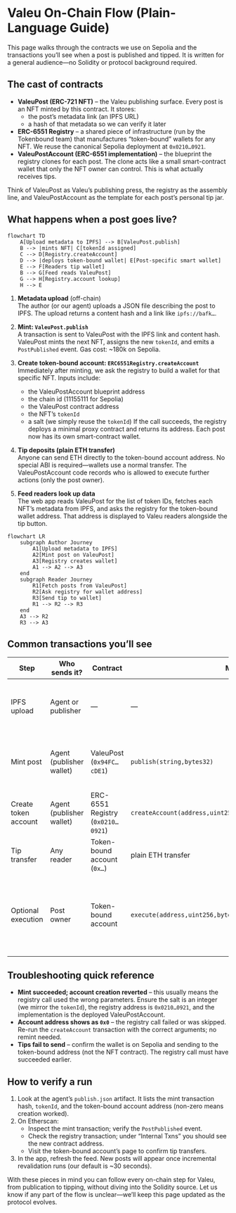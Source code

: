 # Valeu On-Chain Flow (Plain-Language Guide)

This page walks through the contracts we use on Sepolia and the transactions you’ll see when a post is published and tipped. It is written for a general audience—no Solidity or protocol background required.

## The cast of contracts

- **ValeuPost (ERC-721 NFT)** – the Valeu publishing surface. Every post is an NFT minted by this contract. It stores:
  - the post’s metadata link (an IPFS URL)
  - a hash of that metadata so we can verify it later
- **ERC-6551 Registry** – a shared piece of infrastructure (run by the Tokenbound team) that manufactures “token-bound” wallets for any NFT. We reuse the canonical Sepolia deployment at `0x0210…0921`.
- **ValeuPostAccount (ERC-6551 implementation)** – the blueprint the registry clones for each post. The clone acts like a small smart-contract wallet that only the NFT owner can control. This is what actually receives tips.

Think of ValeuPost as Valeu’s publishing press, the registry as the assembly line, and ValeuPostAccount as the template for each post’s personal tip jar.

## What happens when a post goes live?

```mermaid
flowchart TD
    A[Upload metadata to IPFS] --> B[ValeuPost.publish]
    B --> |mints NFT| C[tokenId assigned]
    C --> D[Registry.createAccount]
    D --> |deploys token-bound wallet| E[Post-specific smart wallet]
    E --> F[Readers tip wallet]
    B --> G[Feed reads ValeuPost]
    G --> H[Registry.account lookup]
    H --> E
```

1. **Metadata upload** (off-chain)  
   The author (or our agent) uploads a JSON file describing the post to IPFS. The upload returns a content hash and a link like `ipfs://bafk…`.

2. **Mint: `ValeuPost.publish`**  
   A transaction is sent to ValeuPost with the IPFS link and content hash. ValeuPost mints the next NFT, assigns the new `tokenId`, and emits a `PostPublished` event. Gas cost: ~180k on Sepolia.

3. **Create token-bound account: `ERC6551Registry.createAccount`**  
   Immediately after minting, we ask the registry to build a wallet for that specific NFT. Inputs include:
   - the ValeuPostAccount blueprint address
   - the chain id (11155111 for Sepolia)
   - the ValeuPost contract address
   - the NFT’s `tokenId`
   - a salt (we simply reuse the `tokenId`)
   If the call succeeds, the registry deploys a minimal proxy contract and returns its address. Each post now has its own smart-contract wallet.

4. **Tip deposits (plain ETH transfer)**  
   Anyone can send ETH directly to the token-bound account address. No special ABI is required—wallets use a normal transfer. The ValeuPostAccount code records who is allowed to execute further actions (only the post owner).

5. **Feed readers look up data**  
   The web app reads ValeuPost for the list of token IDs, fetches each NFT’s metadata from IPFS, and asks the registry for the token-bound wallet address. That address is displayed to Valeu readers alongside the tip button.

```mermaid
flowchart LR
    subgraph Author Journey
        A1[Upload metadata to IPFS]
        A2[Mint post on ValeuPost]
        A3[Registry creates wallet]
        A1 --> A2 --> A3
    end
    subgraph Reader Journey
        R1[Fetch posts from ValeuPost]
        R2[Ask registry for wallet address]
        R3[Send tip to wallet]
        R1 --> R2 --> R3
    end
    A3 --> R2
    R3 --> A3
```

## Common transactions you’ll see

| Step | Who sends it? | Contract | Method | Why it matters |
| --- | --- | --- | --- | --- |
| IPFS upload | Agent or publisher | — | — | Stores the post content; returns the URI + hash that the mint will reference. |
| Mint post | Agent (publisher wallet) | ValeuPost (`0x94FC…cDE1`) | `publish(string,bytes32)` | Creates the NFT, emits `PostPublished`, and assigns the next `tokenId`. |
| Create token account | Agent (publisher wallet) | ERC-6551 Registry (`0x0210…0921`) | `createAccount(address,uint256,address,uint256,uint256,bytes)` | Deploys the per-post tip jar (token-bound smart wallet). |
| Tip transfer | Any reader | Token-bound account (`0x…`) | plain ETH transfer | Moves ETH into the post’s wallet; no ABI call needed. |
| Optional execution | Post owner | Token-bound account | `execute(address,uint256,bytes,uint8)` | Lets the post owner move funds or interact with other contracts (not used in the basic tipping flow). |

## Troubleshooting quick reference

- **Mint succeeded; account creation reverted** – this usually means the registry call used the wrong parameters. Ensure the salt is an integer (we mirror the `tokenId`), the registry address is `0x0210…0921`, and the implementation is the deployed ValeuPostAccount.
- **Account address shows as `0x0`** – the registry call failed or was skipped. Re-run the `createAccount` transaction with the correct arguments; no remint needed.
- **Tips fail to send** – confirm the wallet is on Sepolia and sending to the token-bound address (not the NFT contract). The registry call must have succeeded earlier.

## How to verify a run

1. Look at the agent’s `publish.json` artifact. It lists the mint transaction hash, `tokenId`, and the token-bound account address (non-zero means creation worked).
2. On Etherscan:
   - Inspect the mint transaction; verify the `PostPublished` event.
   - Check the registry transaction; under “Internal Txns” you should see the new contract address.
   - Visit the token-bound account’s page to confirm tip transfers.
3. In the app, refresh the feed. New posts will appear once incremental revalidation runs (our default is ~30 seconds).

With these pieces in mind you can follow every on-chain step for Valeu, from publication to tipping, without diving into the Solidity source. Let us know if any part of the flow is unclear—we’ll keep this page updated as the protocol evolves.
